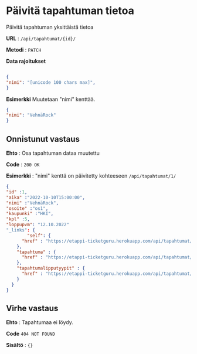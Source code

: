# Päivitä tapahtuman tietoa

Päivitä tapahtuman yksittäistä tietoa

**URL** : `/api/tapahtumat/{id}/`

**Metodi** : `PATCH`

**Data rajoitukset**

```json

{
"nimi": "[unicode 100 chars max]",
}
```
**Esimerkki** Muutetaan "nimi" kenttää.

```json
{
"nimi": "VehnäRock"
}
```

## Onnistunut vastaus

**Ehto** : Osa tapahtuman dataa muutettu

**Code** : `200 OK`

**Esimerkki** : "nimi" kenttä on päivitetty kohteeseen `/api/tapahtumat/1/`

```json
{
"id" :1,
"aika" :"2022-10-10T15:00:00",
"nimi" :"VehnäRock",
"osoite" :"os1",
"kaupunki" :"HKI",
"kpl" :5,
"loppupvm": "12.10.2022"
"_links": {
        "self": {
      "href" : "https://etappi-ticketguru.herokuapp.com/api/tapahtumat/1"
    },
    "tapahtuma" : {
      "href" : "https://etappi-ticketguru.herokuapp.com/api/tapahtumat/1"
    },
    "tapahtumalipputyypit" : {
      "href" : "https://etappi-ticketguru.herokuapp.com/api/tapahtumat/1/tapahtumalipputyypit"
    }
  }
}
```

## Virhe vastaus

**Ehto** : Tapahtumaa ei löydy.

**Code** `404 NOT FOUND`

**Sisältö** : `{}`
